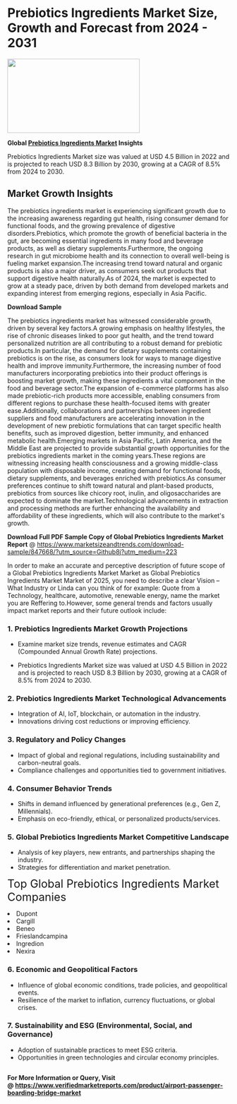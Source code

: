 <H1>Prebiotics Ingredients Market Size, Growth and Forecast from 2024 - 2031</H1><img class="aligncenter size-medium wp-image-584254" src="https://thirdeyenews.in/wp-content/uploads/2024/09/Global-Market-Research-300x168.jpeg" alt="" width="300" height="168" /><p><strong>Global&nbsp;<a href="https://www.marketsizeandtrends.com/download-sample/847668/?utm_source=Github8j?utm_medium=223">Prebiotics Ingredients Market</a> Insights</strong></p><p>Prebiotics Ingredients Market size was valued at USD 4.5 Billion in 2022 and is projected to reach USD 8.3 Billion by 2030, growing at a CAGR of 8.5% from 2024 to 2030.</p><p><h2>Market Growth Insights</h2> <p>The prebiotics ingredients market is experiencing significant growth due to the increasing awareness regarding gut health, rising consumer demand for functional foods, and the growing prevalence of digestive disorders.Prebiotics, which promote the growth of beneficial bacteria in the gut, are becoming essential ingredients in many food and beverage products, as well as dietary supplements.Furthermore, the ongoing research in gut microbiome health and its connection to overall well-being is fueling market expansion.The increasing trend toward natural and organic products is also a major driver, as consumers seek out products that support digestive health naturally.As of 2024, the market is expected to grow at a steady pace, driven by both demand from developed markets and expanding interest from emerging regions, especially in Asia Pacific.</p> <p><strong>Download Sample</strong></p> <p>The prebiotics ingredients market has witnessed considerable growth, driven by several key factors.A growing emphasis on healthy lifestyles, the rise of chronic diseases linked to poor gut health, and the trend toward personalized nutrition are all contributing to a robust demand for prebiotic products.In particular, the demand for dietary supplements containing prebiotics is on the rise, as consumers look for ways to manage digestive health and improve immunity.Furthermore, the increasing number of food manufacturers incorporating prebiotics into their product offerings is boosting market growth, making these ingredients a vital component in the food and beverage sector.The expansion of e-commerce platforms has also made prebiotic-rich products more accessible, enabling consumers from different regions to purchase these health-focused items with greater ease.Additionally, collaborations and partnerships between ingredient suppliers and food manufacturers are accelerating innovation in the development of new prebiotic formulations that can target specific health benefits, such as improved digestion, better immunity, and enhanced metabolic health.Emerging markets in Asia Pacific, Latin America, and the Middle East are projected to provide substantial growth opportunities for the prebiotics ingredients market in the coming years.These regions are witnessing increasing health consciousness and a growing middle-class population with disposable income, creating demand for functional foods, dietary supplements, and beverages enriched with prebiotics.As consumer preferences continue to shift toward natural and plant-based products, prebiotics from sources like chicory root, inulin, and oligosaccharides are expected to dominate the market.Technological advancements in extraction and processing methods are further enhancing the availability and affordability of these ingredients, which will also contribute to the market's growth.</p> <p><span class=""><strong>Download Full PDF Sample Copy of Global Prebiotics Ingredients Market Report</strong> @ <a href="https://www.marketsizeandtrends.com/download-sample/847668/?utm_source=Github8j?utm_medium=223" target="_blank">https://www.marketsizeandtrends.com/download-sample/847668/?utm_source=Github8j?utm_medium=223</a></span></p><p>In order to make an accurate and perceptive description of future scope of a Global&nbsp;Prebiotics Ingredients Market Market as Global&nbsp;Prebiotics Ingredients Market Market of 2025, you need to describe a clear Vision &ndash; What Industry or Linda can you think of for example: Quote from a Technology, healthcare, automotive, renewable energy, name the market you are Reffering to.However, some general trends and factors usually impact market reports and their future outlook include:</p><h3>1.&nbsp;<strong>Prebiotics Ingredients Market Growth Projections</strong></h3><ul><li>Examine market size trends, revenue estimates and CAGR (Compounded Annual Growth Rate) projections.</li><li><p>Prebiotics Ingredients Market size was valued at USD 4.5 Billion in 2022 and is projected to reach USD 8.3 Billion by 2030, growing at a CAGR of 8.5% from 2024 to 2030.</p></li></ul><h3>2.&nbsp;<strong>Prebiotics Ingredients Market Technological Advancements</strong></h3><ul><li>Integration of AI, IoT, blockchain, or automation in the industry.</li><li>Innovations driving cost reductions or improving efficiency.</li></ul><h3>3.&nbsp;<strong>Regulatory and Policy Changes</strong></h3><ul><li>Impact of global and regional regulations, including sustainability and carbon-neutral goals.</li><li>Compliance challenges and opportunities tied to government initiatives.</li></ul><h3>4.&nbsp;<strong>Consumer Behavior Trends</strong></h3><ul><li>Shifts in demand influenced by generational preferences (e.g., Gen Z, Millennials).</li><li>Emphasis on eco-friendly, ethical, or personalized products/services.</li></ul><h3>5.&nbsp;<strong>Global Prebiotics Ingredients Market Competitive Landscape</strong></h3><ul><li>Analysis of key players, new entrants, and partnerships shaping the industry.</li><li>Strategies for differentiation and market penetration.</li></ul><p data-pm-slice="1 1 []"><span style="color: inherit; font-family: inherit; font-size: 25px;">Top Global Prebiotics Ingredients Market Companies</span></p><div class="" data-test-id=""><p><li>Dupont</li><li> Cargill</li><li> Beneo</li><li> Frieslandcampina</li><li> Ingredion</li><li> Nexira</li></p></div><h3>6.&nbsp;<strong>Economic and Geopolitical Factors</strong></h3><ul><li>Influence of global economic conditions, trade policies, and geopolitical events.</li><li>Resilience of the market to inflation, currency fluctuations, or global crises.</li></ul><h3>7.&nbsp;<strong>Sustainability and ESG (Environmental, Social, and Governance)</strong></h3><ul><li>Adoption of sustainable practices to meet ESG criteria.</li><li>Opportunities in green technologies and circular economy principles.</li></ul><h2><strong style="font-size: 14px;">For More Information or Query, Visit @&nbsp;</strong><a style="background-color: #ffffff; font-size: 14px;" href="https://www.marketsizeandtrends.com/report/prebiotics-ingredients-market/" target="_blank">https://www.verifiedmarketreports.com/product/airport-passenger-boarding-bridge-market</a></h2>